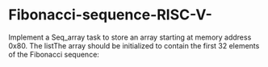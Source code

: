 # Fibonacci-sequence-RISC-V-
Implement a Seq_array task to store an array starting at memory address 0x80. The listThe array should be initialized to contain the first 32 elements of the Fibonacci sequence:
